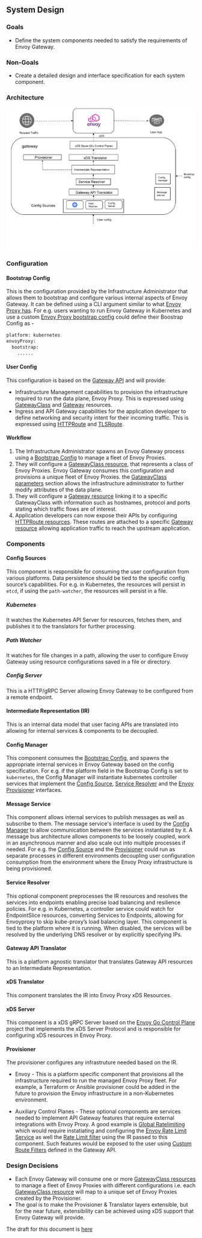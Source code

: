 ## System Design

### Goals
* Define the system components needed to satisfy the requirements of Envoy Gateway.

### Non-Goals
* Create a detailed design and interface specification for each system component.

### Architecture
![Architecture](../images/architecture.png)

### Configuration

#### Bootstrap Config
This is the configuration provided by the Infrastructure Administrator that allows them to bootstrap and configure various internal aspects of Envoy Gateway.
It can be defined using a CLI argument similar to what [Envoy Proxy has](https://www.envoyproxy.io/docs/envoy/latest/operations/cli#cmdoption-c).
For e.g. users wanting to run Envoy Gateway in Kubernetes and use a custom [Envoy Proxy bootstrap config](https://www.envoyproxy.io/docs/envoy/latest/api-v3/config/bootstrap/v3/bootstrap.proto#envoy-v3-api-msg-config-bootstrap-v3-bootstrap) could define their Boostrap Config as -
```
platform: kubernetes
envoyProxy:
  bootstrap: 
    ......
```

#### User Config
This configuration is based on the [Gateway API](https://gateway-api.sigs.k8s.io) and will provide:
* Infrastructure Management capabilities to provision the infrastructure required to run the data plane, Envoy Proxy.
This is expressed using [GatewayClass](https://gateway-api.sigs.k8s.io/concepts/api-overview/#gatewayclass) and [Gateway](https://gateway-api.sigs.k8s.io/concepts/api-overview/#gateway) resources.
* Ingress and API Gateway capabilities for the application developer to define networking and security intent for their incoming traffic.
This is expressed using [HTTPRoute](https://gateway-api.sigs.k8s.io/concepts/api-overview/#httproute) and [TLSRoute](https://gateway-api.sigs.k8s.io/concepts/api-overview/#tlsroute).

#### Workflow
1. The Infrastructure Administrator spawns an Envoy Gateway process using a [Bootstrap Config](#bootstrap-config) to manage a fleet of Envoy Proxies.
2. They will configure a [GatewayClass resource](https://gateway-api.sigs.k8s.io/concepts/api-overview/#gatewayclass), that represents a class of Envoy Proxies.
Envoy Gateway consumes this configuration and provisions a unique fleet of Envoy Proxies. the [GatawayClass parameters](https://gateway-api.sigs.k8s.io/v1alpha2/api-types/gatewayclass/#gatewayclass-parameters) section allows the infrastructure administrator to further modify attributes of the data plane. 
3. They will configure a [Gateway resource](https://gateway-api.sigs.k8s.io/concepts/api-overview/#gateway) linking it to a specific GatewayClass 
with information such as hostnames, protocol and ports stating which traffic flows are of interest.
4. Application developers can now expose their APIs by configuring [HTTPRoute resources](https://gateway-api.sigs.k8s.io/concepts/api-overview/#httproute).
These routes are attached to a specific [Gateway resource](https://gateway-api.sigs.k8s.io/concepts/api-overview/#gateway) allowing application traffic to reach
the upstream application.

### Components

#### Config Sources
This component is responsible for consuming the user configuration from various platforms. Data persistence should be tied to the specific config source’s capabilities. For e.g. in Kubernetes, the resources will persist in `etcd`, if using the `path-watcher`, the resources will persist in a file.

##### Kubernetes
It watches the Kubernetes API Server for resources, fetches them, and publishes it to the translators for further processing.

##### Path Watcher
It watches for file changes in a path, allowing the user to configure Envoy Gateway using resource configurations saved in a file or directory.

##### Config Server
This is a HTTP/gRPC Server allowing Envoy Gateway to be configured from a remote endpoint. 

#### Intermediate Representation (IR)
This is an internal data model that user facing APIs are translated into allowing for internal services & components to be decoupled. 

#### Config Manager
This component consumes the [Bootstrap Config](#bootstrap-config), and spawns the appropriate internal services in Envoy Gateway based on the config specification.
For e.g. if the platform field in the Bootstrap Config is set to `kubernetes`, the Config Manager will instantiate kubernetes controller services that implement the
[Config Source](#config-source), [Service Resolver](#service-resolver) and the [Envoy Provisioner](#provisioner) interfaces.

#### Message Service
This component allows internal services to publish messages as well as subscribe to them. The message service's interface is used by the [Config Manager](#config-manager) to 
allow communication between the services instantiated by it.
A message bus architecture allows components to be loosely coupled, work in an asynchronous manner and also scale out into multiple processes if needed. 
For e.g. the [Config Source](#config-source) and the [Provisioner](#provisoner) could run as separate processes in different environments decoupling user configuration consumption
from the environment where the Envoy Proxy infrastructure is being provisioned.

#### Service Resolver
This optional component preprocesses the IR resources and resolves the services into endpoints enabling precise load balancing and resilience policies.
For e.g. in Kubernetes, a controller service could watch for EndpointSlice resources, converting Services to Endpoints, allowing for Envoyproxy to skip kube-proxy’s
load balancing layer. This component is tied to the platform where it is running.  When disabled, the services will be resolved by the underlying DNS resolver or
by explicitly specifying IPs.

#### Gateway API Translator
This is a platform agnostic translator that translates Gateway API resources to an Intermediate Representation.

#### xDS Translator
This component translates the IR into Envoy Proxy xDS Resources.

#### xDS Server
This component is a xDS gRPC Server based on the [Envoy Go Control Plane](https://github.com/envoyproxy/go-control-plane) project that implements the xDS Server Protocol
and is responsible for configuring xDS resources in Envoy Proxy. 

#### Provisioner
The provisioner configures any infrastruture needed based on the IR.

* Envoy - This is a platform specific component that provisions all the infrastructure required to run the managed Envoy Proxy fleet. 
For example, a Terraform or Ansible provisioner could be added in the future to provision the Envoy infrastructure in a non-Kubernetes environment.

* Auxiliary Control Planes - These optional components are services needed to implement API Gateway features that require external integrations with Envoy Proxy. A good example is [Global Ratelimiting](https://www.envoyproxy.io/docs/envoy/latest/intro/arch_overview/other_features/global_rate_limiting) which would require instatiating and 
configuring the [Envoy Rate Limit Service](https://github.com/envoyproxy/ratelimit) as well the [Rate Limit filter](https://www.envoyproxy.io/docs/envoy/latest/api-v3/extensions/filters/http/ratelimit/v3/rate_limit.proto#envoy-v3-api-msg-extensions-filters-http-ratelimit-v3-ratelimit) using the IR passed to this component. Such features would
be exposed to the user using [Custom Route Filters](https://gateway-api.sigs.k8s.io/v1alpha2/api-types/httproute/#filters-optional) defined in the Gateway API.

### Design Decisions
* Each Envoy Gateway will consume one or more [GatewayClass resources](https://gateway-api.sigs.k8s.io/concepts/api-overview/#gatewayclass) to manage a fleet of Envoy Proxies
with different configurations i.e. each [GatewayClass resource](https://gateway-api.sigs.k8s.io/concepts/api-overview/#gatewayclass) will map to a unique set of Envoy Proxies
created by the Provisioner.
* The goal is to make the Provisioner & Translator layers extensible, but for the near future, extensibility can be achieved using xDS support that Envoy Gateway
will provide.

The draft for this document is [here](https://docs.google.com/document/d/1riyTPPYuvNzIhBdrAX8dpfxTmcobWZDSYTTB5NeybuY/edit)
